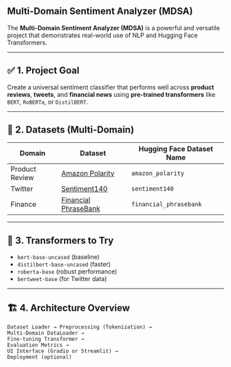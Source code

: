 ## Multi-Domain Sentiment Analyzer (MDSA)

The **Multi-Domain Sentiment Analyzer (MDSA)** is a powerful and versatile project that demonstrates real-world use of NLP and Hugging Face Transformers.

---

## ✅ **1. Project Goal**

Create a universal sentiment classifier that performs well across **product reviews**, **tweets**, and **financial news** using **pre-trained transformers** like `BERT`, `RoBERTa`, or `DistilBERT`.

---

## 📁 **2. Datasets (Multi-Domain)**

| Domain         | Dataset                                                                      | Hugging Face Dataset Name |
| -------------- | ---------------------------------------------------------------------------- | ------------------------- |
| Product Review | [Amazon Polarity](https://huggingface.co/datasets/mteb/amazon_polarity)           | `amazon_polarity`         |
| Twitter        | [Sentiment140](https://huggingface.co/datasets/contemmcm/sentiment140)                 | `sentiment140`            |
| Finance        | [Financial PhraseBank](https://huggingface.co/datasets/atrost/financial_phrasebank/viewer) | `financial_phrasebank`    |

---

## 🤗 **3. Transformers to Try**

* `bert-base-uncased` (baseline)
* `distilbert-base-uncased` (faster)
* `roberta-base` (robust performance)
* `bertweet-base` (for Twitter data)

---

## 🏗️ **4. Architecture Overview**

```plaintext
Dataset Loader → Preprocessing (Tokenization) →
Multi-Domain DataLoader →
Fine-tuning Transformer →
Evaluation Metrics →
UI Interface (Gradio or Streamlit) →
Deployment (optional)
```